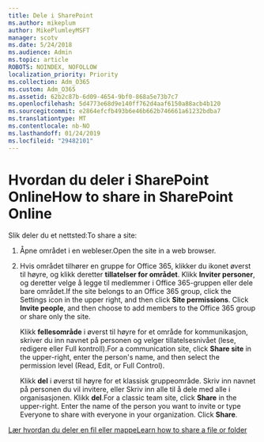 ```yaml
---
title: Dele i SharePoint
ms.author: mikeplum
author: MikePlumleyMSFT
manager: scotv
ms.date: 5/24/2018
ms.audience: Admin
ms.topic: article
ROBOTS: NOINDEX, NOFOLLOW
localization_priority: Priority
ms.collection: Adm_O365
ms.custom: Adm_O365
ms.assetid: 62b2c87b-6d09-4654-9bf0-868a5e73b7c7
ms.openlocfilehash: 5d4773e68d9e140ff762d4aaf6150a88acb4b120
ms.sourcegitcommit: e2864efcfb493b6e46b662b746661a61232bdba7
ms.translationtype: MT
ms.contentlocale: nb-NO
ms.lasthandoff: 01/24/2019
ms.locfileid: "29482101"
---
```

# <a name="how-to-share-in-sharepoint-online"></a><span data-ttu-id="dae77-102">Hvordan du deler i SharePoint Online</span><span class="sxs-lookup"><span data-stu-id="dae77-102">How to share in SharePoint Online</span></span>

<span data-ttu-id="dae77-103">Slik deler du et nettsted:</span><span class="sxs-lookup"><span data-stu-id="dae77-103">To share a site:</span></span>
  
1. <span data-ttu-id="dae77-104">Åpne området i en webleser.</span><span class="sxs-lookup"><span data-stu-id="dae77-104">Open the site in a web browser.</span></span>
    
2. <span data-ttu-id="dae77-p101">Hvis området tilhører en gruppe for Office 365, klikker du ikonet øverst til høyre, og klikk deretter **tillatelser for området**. Klikk **Inviter personer**, og deretter velge å legge til medlemmer i Office 365-gruppen eller dele bare området.</span><span class="sxs-lookup"><span data-stu-id="dae77-p101">If the site belongs to an Office 365 group, click the Settings icon in the upper right, and then click **Site permissions**. Click **Invite people**, and then choose to add members to the Office 365 group or share only the site.</span></span> 
    
    <span data-ttu-id="dae77-107">Klikk **fellesområde** i øverst til høyre for et område for kommunikasjon, skriver du inn navnet på personen og velger tillatelsesnivået (lese, redigere eller Full kontroll).</span><span class="sxs-lookup"><span data-stu-id="dae77-107">For a communication site, click **Share site** in the upper-right, enter the person's name, and then select the permission level (Read, Edit, or Full Control).</span></span> 
    
    <span data-ttu-id="dae77-p102">Klikk **del** i øverst til høyre for et klassisk gruppeområde. Skriv inn navnet på personen du vil invitere, eller Skriv inn alle til å dele med alle i organisasjonen. Klikk **del**.</span><span class="sxs-lookup"><span data-stu-id="dae77-p102">For a classic team site, click **Share** in the upper-right. Enter the name of the person you want to invite or type Everyone to share with everyone in your organization. Click **Share**.</span></span>
    
[<span data-ttu-id="dae77-111">Lær hvordan du deler en fil eller mappe</span><span class="sxs-lookup"><span data-stu-id="dae77-111">Learn how to share a file or folder</span></span>](https://go.microsoft.com/fwlink/?linkid=511430)
  

